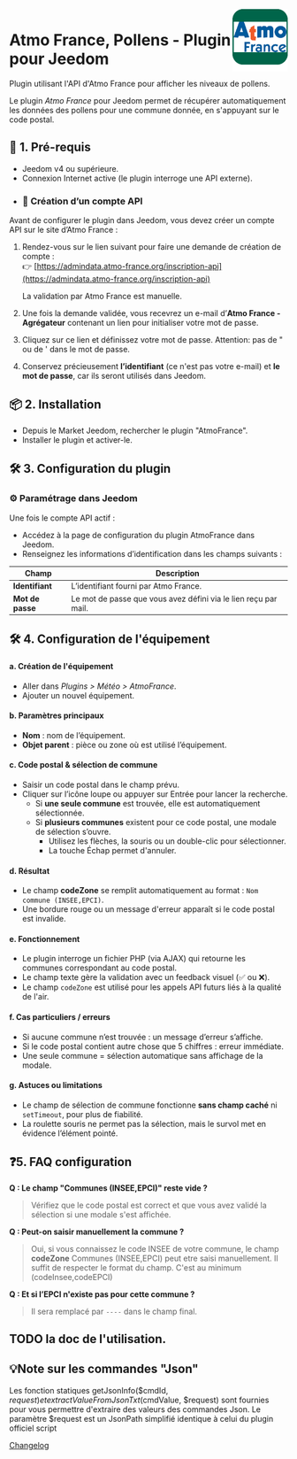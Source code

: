 <img align="right" src="../images/AtmoFrance_icon.png" width="100">

# Atmo France, Pollens - Plugin pour Jeedom

Plugin utilisant l'API d'Atmo France pour afficher les niveaux de pollens.

Le plugin *Atmo France* pour Jeedom permet de récupérer automatiquement les données des pollens pour une commune donnée, en s'appuyant sur le code postal.

## 🧰 1. Pré-requis
- Jeedom v4 ou supérieure.
- Connexion Internet active (le plugin interroge une API externe).
- ### 🔑 Création d’un compte API
  
Avant de configurer le plugin dans Jeedom, vous devez créer un compte API sur le site d’Atmo France :

1. Rendez-vous sur le lien suivant pour faire une demande de création de compte :  
   👉 [https://admindata.atmo-france.org/inscription-api](https://admindata.atmo-france.org/inscription-api)

   La validation par Atmo France est manuelle.
3. Une fois la demande validée, vous recevrez un e-mail d’**Atmo France - Agrégateur** contenant un lien pour initialiser votre mot de passe.

4. Cliquez sur ce lien et définissez votre mot de passe. Attention: pas de " ou de ' dans le mot de passe.

5. Conservez précieusement **l’identifiant** (ce n'est pas votre e-mail) et **le mot de passe**, car ils seront utilisés dans Jeedom.

## 📦 2. Installation
- Depuis le Market Jeedom, rechercher le plugin "AtmoFrance".
- Installer le plugin et activer-le.

## 🛠️ 3. Configuration du plugin

### ⚙️ Paramétrage dans Jeedom

Une fois le compte API actif :

- Accédez à la page de configuration du plugin AtmoFrance dans Jeedom.
- Renseignez les informations d’identification dans les champs suivants :

| Champ         | Description                                                       |
|---------------|-------------------------------------------------------------------|
| **Identifiant** | L’identifiant fourni par Atmo France. |
| **Mot de passe** | Le mot de passe que vous avez défini via le lien reçu par mail.         |


## 🛠️ 4. Configuration de l'équipement
#### a. Création de l'équipement
- Aller dans *Plugins > Météo > AtmoFrance*.
- Ajouter un nouvel équipement.

#### b. Paramètres principaux
- **Nom** : nom de l’équipement.
- **Objet parent** : pièce ou zone où est utilisé l’équipement.

#### c. Code postal & sélection de commune
- Saisir un code postal dans le champ prévu.
- Cliquer sur l’icône loupe ou appuyer sur Entrée pour lancer la recherche.
  - Si **une seule commune** est trouvée, elle est automatiquement sélectionnée.
  - Si **plusieurs communes** existent pour ce code postal, une modale de sélection s’ouvre.
    - Utilisez les flèches, la souris ou un double-clic pour sélectionner.
    - La touche Échap permet d'annuler.

#### d. Résultat
- Le champ **codeZone** se remplit automatiquement au format : `Nom commune (INSEE,EPCI)`.
- Une bordure rouge ou un message d'erreur apparaît si le code postal est invalide.

#### e. Fonctionnement
- Le plugin interroge un fichier PHP (via AJAX) qui retourne les communes correspondant au code postal.
- Le champ texte gère la validation avec un feedback visuel (✅ ou ❌).
- Le champ `codeZone` est utilisé pour les appels API futurs liés à la qualité de l'air.

#### f. Cas particuliers / erreurs
- Si aucune commune n’est trouvée : un message d’erreur s’affiche.
- Si le code postal contient autre chose que 5 chiffres : erreur immédiate.
- Une seule commune = sélection automatique sans affichage de la modale.

#### g. Astuces ou limitations
- Le champ de sélection de commune fonctionne **sans champ caché** ni `setTimeout`, pour plus de fiabilité.
- La roulette souris ne permet pas la sélection, mais le survol met en évidence l’élément pointé.

## ❓5. FAQ configuration
**Q : Le champ "Communes (INSEE,EPCI)" reste vide ?**
> Vérifiez que le code postal est correct et que vous avez validé la sélection si une modale s'est affichée.

**Q : Peut-on saisir manuellement la commune ?**
> Oui, si vous connaissez le code INSEE de votre commune, le champ **codeZone** Communes (INSEE,EPCI)  peut etre saisi manuellement. Il suffit de respecter le format du champ. C'est au minimum (codeInsee,codeEPCI) 

**Q : Et si l’EPCI n'existe pas pour cette commune ?**
> Il sera remplacé par `----` dans le champ final.

## TODO la doc de l'utilisation.

## 💡Note sur les commandes "Json"
Les fonction statiques  getJsonInfo($cmdId, $request) et extractValueFromJsonTxt($cmdValue, $request) sont fournies pour vous permettre d'extraire des valeurs des commandes Json.
Le paramètre $request est un JsonPath simplifié identique à celui du plugin officiel script

  [Changelog](changelog.md)
